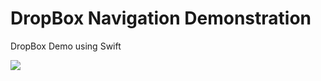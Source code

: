 # DropBox Navigation Demonstration

DropBox Demo using Swift

<img src="http://i.imgur.com/eDD8msN.gif" />
